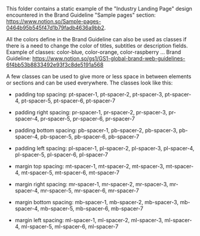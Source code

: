 This folder contains a static example of the "Industry Landing Page" design
encountered in the Brand Guideline  "Sample pages" section:
https://www.notion.so/Sample-pages-0464b95b545f47d1b79fadb4636a9bb2.

All the colors define in the Brand Guideline can also be used as classes if there is a need to change the color of titles, subtitles or description fields. Example of classes: color-blue, color-orange, color-raspberry ... Brand Guideline: https://www.notion.so/gs1/GS1-global-brand-web-guidelines-6f4bb53b8833492e93f3c8de5191a568

A few classes can be used to give more or less space in between elements or sections and can be used everywhere. The classes look like this:

  - padding top spacing: pt-spacer-1, pt-spacer-2, pt-spacer-3, pt-spacer-4, pt-spacer-5, pt-spacer-6, pt-spacer-7
  - padding right spacing: pr-spacer-1, pr-spacer-2, pr-spacer-3, pr-spacer-4, pr-spacer-5, pr-spacer-6, pr-spacer-7
  - padding bottom spacing: pb-spacer-1, pb-spacer-2, pb-spacer-3, pb-spacer-4, pb-spacer-5, pb-spacer-6, pb-spacer-7
  - padding left spacing: pl-spacer-1, pl-spacer-2, pl-spacer-3, pl-spacer-4, pl-spacer-5, pl-spacer-6, pl-spacer-7

  - margin top spacing: mt-spacer-1, mt-spacer-2, mt-spacer-3, mt-spacer-4, mt-spacer-5, mt-spacer-6, mt-spacer-7
  - margin right spacing: mr-spacer-1, mr-spacer-2, mr-spacer-3, mr-spacer-4, mr-spacer-5, mr-spacer-6, mr-spacer-7
  - margin bottom spacing: mb-spacer-1, mb-spacer-2, mb-spacer-3, mb-spacer-4, mb-spacer-5, mb-spacer-6, mb-spacer-7
  - margin left spacing: ml-spacer-1, ml-spacer-2, ml-spacer-3, ml-spacer-4, ml-spacer-5, ml-spacer-6, ml-spacer-7

